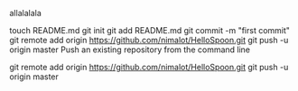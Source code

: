
allalalala


touch README.md
git init
git add README.md
git commit -m "first commit"
git remote add origin https://github.com/nimalot/HelloSpoon.git
git push -u origin master
Push an existing repository from the command line

git remote add origin https://github.com/nimalot/HelloSpoon.git
git push -u origin master
